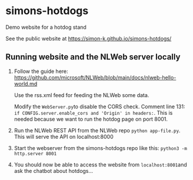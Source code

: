 # simons-hotdogs
Demo website for a hotdog stand

See the public website at https://simon-k.github.io/simons-hotdogs/


## Running website and the NLWeb server locally

1. Follow the guide here: https://github.com/microsoft/NLWeb/blob/main/docs/nlweb-hello-world.md

    Use the rss.xml feed for feeding the NLWeb some data.

    Modify the `WebServer.py`to disable the CORS check. Comment line 131: `if CONFIG.server.enable_cors and 'Origin' in headers:`. This is needed because we want to run the hotdog page on port 8001.

2. Run the NLWeb REST API from the NLWeb repo `python app-file.py`. This will serve the API on localhost:8000

3. Start the webserver from the simons-hotdogs repo like this: `python3 -m http.server 8001`

4. You should now be able to access the website from `localhost:8001`and ask the chatbot about hotdogs...

